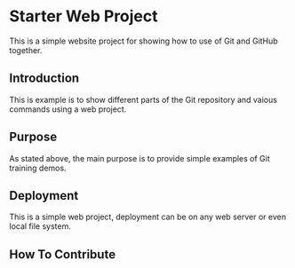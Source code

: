 # Starter Web Project

This is a simple website project for
showing how to use of Git and GitHub together.

## Introduction

This is example is to show different parts
of the Git repository and vaious commands
using a web project. 

## Purpose

As stated above, the main purpose is to
provide simple examples of Git training
demos.

## Deployment

This is a simple web project, deployment
can be on any web server or even
local file system.

## How To Contribute